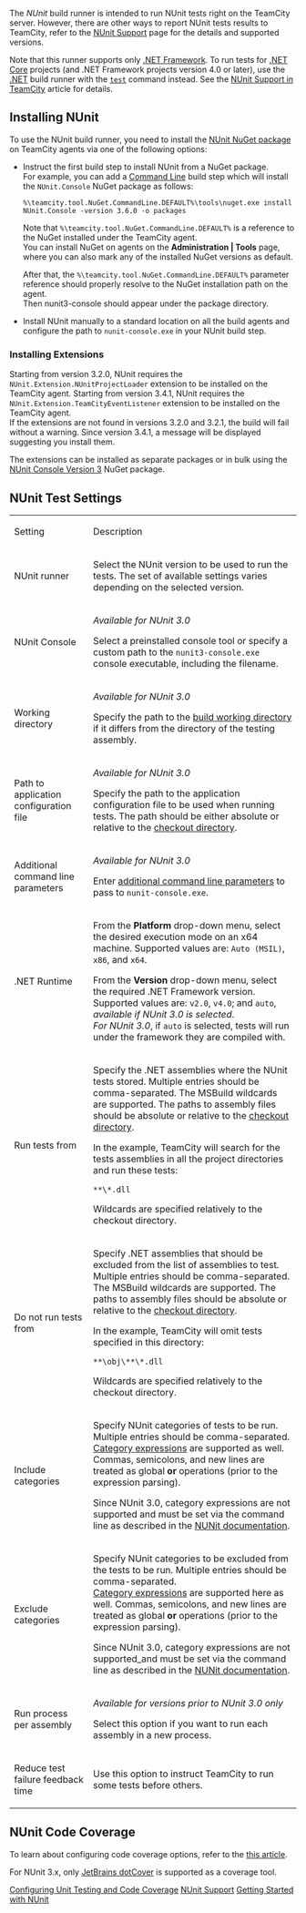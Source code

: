[//]: # (title: NUnit)
[//]: # (auxiliary-id: NUnit)

The _NUnit_ build runner is intended to run NUnit tests right on the TeamCity server. However, there are other ways to report NUnit tests results to TeamCity, refer to the [NUnit Support](nunit-support.md) page for the details and supported versions.

<anchor name="NUnit3Extensions"/>

Note that this runner supports only [.NET Framework](https://docs.microsoft.com/en-us/dotnet/framework/get-started/overview). To run tests for [.NET Core](https://docs.microsoft.com/en-us/dotnet/framework/get-started/net-core-and-open-source) projects (and .NET Framework projects version 4.0 or later), use the [.NET](net.md) build runner with the [`test`](https://docs.microsoft.com/en-us/dotnet/core/tools/dotnet-test) command instead. See the [NUnit Support in TeamCity](nunit-support.md) article for details.

## Installing NUnit

<snippet id="installing-nunit">

To use the NUnit build runner, you need to install the [NUnit NuGet package](https://www.nuget.org/packages/NUnit/) on TeamCity agents via one of the following options:
* Instruct the first build step to install NUnit from a NuGet package.  
  For example, you can add a [Command Line](command-line.md) build step which will install the `NUnit.Console` NuGet package as follows:

    ```Shell
    %\teamcity.tool.NuGet.CommandLine.DEFAULT%\tools\nuget.exe install NUnit.Console -version 3.6.0 -o packages
   
    ```
    
    Note that `%\teamcity.tool.NuGet.CommandLine.DEFAULT%` is a reference to the NuGet installed under the TeamCity agent.   
    You can install NuGet on agents on the __Administration | Tools__ page, where you can also mark any of the installed NuGet versions as default.
    
    After that, the `%\teamcity.tool.NuGet.CommandLine.DEFAULT%` parameter reference should properly resolve to the NuGet installation path on the agent.   
    Then nunit3-console should appear under the package directory.

* Install NUnit manually to a standard location on all the build agents and configure the path to `nunit-console.exe` in your NUnit build step.

### Installing Extensions
[//]: # (AltHead: NUnit3Extensions)

Starting from version 3.2.0, NUnit requires the `NUnit.Extension.NUnitProjectLoader` extension to be installed on the TeamCity agent. Starting from version 3.4.1, NUnit requires the `NUnit.Extension.TeamCityEventListener` extension to be installed on the TeamCity agent.  
If the extensions are not found in versions 3.2.0 and 3.2.1, the build will fail without a warning. Since version 3.4.1, a message will be displayed suggesting you install them.   

The extensions can be installed as separate packages or in bulk using the [NUnit Console Version 3](https://www.nuget.org/packages/NUnit.Console) NuGet package.

</snippet>

<anchor name="NUnit-settings"/>

## NUnit Test Settings

<table><tr>
       
<td>

Setting

</td>
       
<td>

Description

</td></tr><tr>

<td id="runner">

<anchor name="NUnit-runner"/>

NUnit runner

</td>

<td>

Select the NUnit version to be used to run the tests. The set of available settings varies depending on the selected version.

</td></tr><tr>

<td id="pathToNUnitConsoleTool">

<anchor name="NUnit-pathToNUnitConsoleTool"/>

NUnit Console

</td>

<td>

_Available for NUnit 3.0_

Select a preinstalled console tool or specify a custom path to the `nunit3-console.exe` console executable, including the filename.

</td></tr><tr>

<td id="workingDirectory">

<anchor name="NUnit-workingDirectory"/>

Working directory

</td>

<td>

_Available for NUnit 3.0_

Specify the path to the [build working directory](build-working-directory.md) if it differs from the directory of the testing assembly.

</td></tr><tr>

<td id="appConfigFile">

<anchor name="NUnit-appConfigFile"/>

Path to application configuration file

</td>

<td>

_Available for NUnit 3.0_

Specifу the path to the application configuration file to be used when running tests. The path should be either absolute or relative to the [checkout directory](build-checkout-directory.md).

</td></tr><tr>

<td id="NUnit-cmdParameters">

Additional command line parameters

</td>

<td>

_Available for NUnit 3.0_

Enter [additional command line parameters](https://github.com/nunit/docs/wiki/Console-Command-Line) to pass to `nunit-console.exe`.

</td></tr><tr>

<td>

.NET Runtime

</td>

<td>

From the __Platform__ drop-down menu, select the desired execution mode on an x64 machine. Supported values are: `Auto (MSIL)`, `x86`, and `x64`.

From the __Version__ drop-down menu, select the required .NET Framework version. Supported values are: `v2.0`, `v4.0`; and `auto`, _available if NUnit 3.0 is selected_.   
_For NUnit 3.0_, if `auto` is selected, tests will run under the framework they are compiled with.

</td></tr><tr>

<td>

Run tests from

</td>

<td>

Specify the .NET assemblies where the NUnit tests stored. Multiple entries should be comma-separated. The MSBuild wildcards are supported. The paths to assembly files should be absolute or relative to the [checkout directory](build-checkout-directory.md).

In the example, TeamCity will search for the tests assemblies in all the project directories and run these tests:

```Shell
**\*.dll

```

Wildcards are specified relatively to the checkout directory.

</td></tr><tr>

<td>

Do not run tests from

</td>

<td>

Specify .NET assemblies that should be excluded from the list of assemblies to test. Multiple entries should be comma-separated. The MSBuild wildcards are supported. The paths to assembly files should be absolute or relative to the [checkout directory](build-checkout-directory.md).

In the example, TeamCity will omit tests specified in this directory:


```Shell
**\obj\**\*.dll

```


Wildcards are specified relatively to the checkout directory.

</td></tr><tr>

<td>

Include categories

</td>

<td>

Specify NUnit categories of tests to be run. Multiple entries should be comma-separated.    
[Category expressions](nunit-support.md#Category+Expression) are supported as well. Commas, semicolons, and new lines are treated as global __or__ operations (prior to the expression parsing).

Since NUnit 3.0, category expressions are not supported and must be set via the command line as described in the [NUNit documentation](https://github.com/nunit/docs/wiki/Test-Selection-Language).

</td></tr><tr>

<td>

Exclude categories

</td>

<td>

Specify NUnit categories to be excluded from the tests to be run. Multiple entries should be comma-separated.   
[Category expressions](nunit-support.md#Category+Expression) are supported here as well. Commas, semicolons, and new lines are treated as global __or__ operations (prior to the expression parsing).

Since NUnit 3.0, category expressions are not supported_and must be set via the command line as described in the [NUNit documentation](https://github.com/nunit/docs/wiki/Test-Selection-Language).

</td></tr><tr>

<td>

Run process per assembly

</td>

<td>

_Available for versions prior to NUnit 3.0 only_

Select this option if you want to run each assembly in a new process.

</td></tr><tr>

<td>

Reduce test failure feedback time

</td>

<td>

Use this option to instruct TeamCity to run some tests before others.

</td></tr></table>

## NUnit Code Coverage

To learn about configuring code coverage options, refer to the [this article](configuring-.net-code-coverage.md).

For NUnit 3.x, only [JetBrains dotCover](jetbrains-dotcover.md) is supported as a coverage tool.
 
<seealso>
        <category ref="admin-guide">
            <a href="configuring-test-reports-and-code-coverage.md">Configuring Unit Testing and Code Coverage</a>
            <a href="nunit-support.md">NUnit Support</a>
            <a href="getting-started-with-nunit.md">Getting Started with NUnit</a>
        </category>
</seealso>